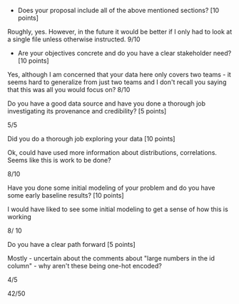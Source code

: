 - Does your proposal include all of the above mentioned sections? [10 points]

Roughly, yes. However, in the future it would be better if I only had to look at a single file unless otherwise instructed. 9/10

- Are your objectives concrete and do you have a clear stakeholder need? [10 points]

Yes, although I am concerned that your data here only covers two teams - it seems hard to generalize from just two teams and I don't recall you saying that this was all you would focus on?  8/10

Do you have a good data source and have you done a thorough job investigating its provenance and credibility? [5 points]

5/5

Did you do a thorough job exploring your data [10 points]

Ok, could have used more information about distributions, correlations.  Seems like this is work to be done?

8/10

Have you done some initial modeling of your problem and do you have some early baseline results? [10 points]

I would have liked to see some initial modeling to get a sense of how this is working 

8/ 10

Do you have a clear path forward [5 points]

Mostly - uncertain about the comments about "large numbers in the id column" - why aren't these being one-hot encoded?

4/5

42/50

